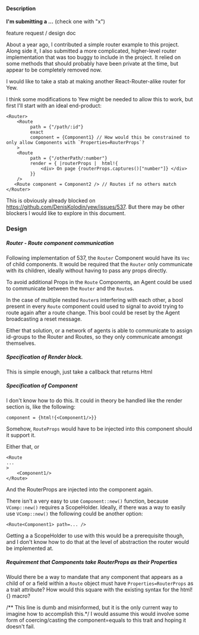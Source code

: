 
#### Description

**I'm submitting a ...**  (check one with "x")

feature request / design doc

About a year ago, I contributed a simple router example to this project. Along side it, I also submitted a more complicated, higher-level router implementation that was too buggy to include in the project. It relied on some methods that should probably have been private at the time, but appear to be completely removed now. 

I would like to take a stab at making another React-Router-alike router for Yew.

I think some modifications to Yew might be needed to allow this to work, but first I'll start with an ideal end-product:
```
<Router>
    <Route
         path = {"/path/:id"}
         exact
         component = {Component1} // How would this be constrained to only allow Components with `Properties=RouterProps`?
    >
    <Route
         path = {"/otherPath/:number"}
         render = { |routerProps |  html!{
             <div> On page {routerProps.captures()["number"]} </div>
         }}
    />
   <Route component = Component2 /> // Routes if no others match
</Router>
```
This is obviously already blocked on https://github.com/DenisKolodin/yew/issues/537. 
But there may be other blockers I would like to explore in this document.


### Design


##### Router - Route component communication
Following implementation of 537, the `Router` Component would have its `Vec` of child components.
It would be required that the `Router` only communicate with its children, ideally without having to pass any props directly.

To avoid additional Props in the `Route` Components, an Agent could be used to communicate between the `Router` and the `Route`s.

In the case of multiple nested `Router`s interfering with each other, a bool present in every `Route` component could used to signal to avoid trying to route again after a route change.
This bool could be reset by the Agent broadcasting a reset message.

Either that solution, or a network of agents is able to communicate to assign id-groups to the Router and Routes, so they only communicate amongst themselves.


##### Specification of Render block.

This is simple enough, just take a callback that returns Html<Route>

##### Specification of Component

I don't know how to do this.
It could in theory be handled like the render section is, like the following: 
```
component = {html!{<Component1/>}}
```
Somehow, `RouteProps` would have to be injected into this component should it support it.

Either that, or 
```
<Route
...
>
    <Component1/>
</Route>
```
And the RouterProps are injected into the component again.


There isn't a very easy to use `Component::new()` function, because `VComp::new()` requires a ScopeHolder.
Ideally, if there was a way to easily use `VComp::new()` the following could be another option:
```
<Route<Component1> path=... />
```
Getting a a ScopeHolder to use with this would be a prerequisite though, and I don't know how to do that at the level of abstraction the router would be implemented at.

##### Requirement that Components take RouterProps as their Properties

Would there be a way to mandate that any component that appears as a child of or a field within a `Route` object must have `Properties=RouterProps` as a trait attribute?
How would this square with the existing syntax for the html!{} macro?

/** This line is dumb and misinformed, but it is the only current way to imagine how to accomplish this.*/
I would assume this would involve some form of coercing/casting the component=equals to this trait and hoping it doesn't fail. 



